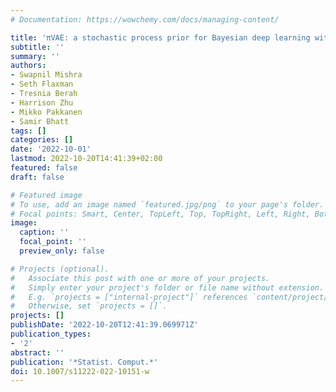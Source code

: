 ```yaml
---
# Documentation: https://wowchemy.com/docs/managing-content/

title: 'πVAE: a stochastic process prior for Bayesian deep learning with MCMC'
subtitle: ''
summary: ''
authors:
- Swapnil Mishra
- Seth Flaxman
- Tresnia Berah
- Harrison Zhu
- Mikko Pakkanen
- Samir Bhatt
tags: []
categories: []
date: '2022-10-01'
lastmod: 2022-10-20T14:41:39+02:00
featured: false
draft: false

# Featured image
# To use, add an image named `featured.jpg/png` to your page's folder.
# Focal points: Smart, Center, TopLeft, Top, TopRight, Left, Right, BottomLeft, Bottom, BottomRight.
image:
  caption: ''
  focal_point: ''
  preview_only: false

# Projects (optional).
#   Associate this post with one or more of your projects.
#   Simply enter your project's folder or file name without extension.
#   E.g. `projects = ["internal-project"]` references `content/project/deep-learning/index.md`.
#   Otherwise, set `projects = []`.
projects: []
publishDate: '2022-10-20T12:41:39.069971Z'
publication_types:
- '2'
abstract: ''
publication: '*Statist. Comput.*'
doi: 10.1007/s11222-022-10151-w
---
```

